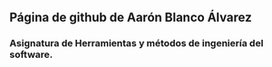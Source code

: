 ## Página de github de Aarón Blanco Álvarez


### Asignatura de Herramientas y métodos de ingeniería del software.

